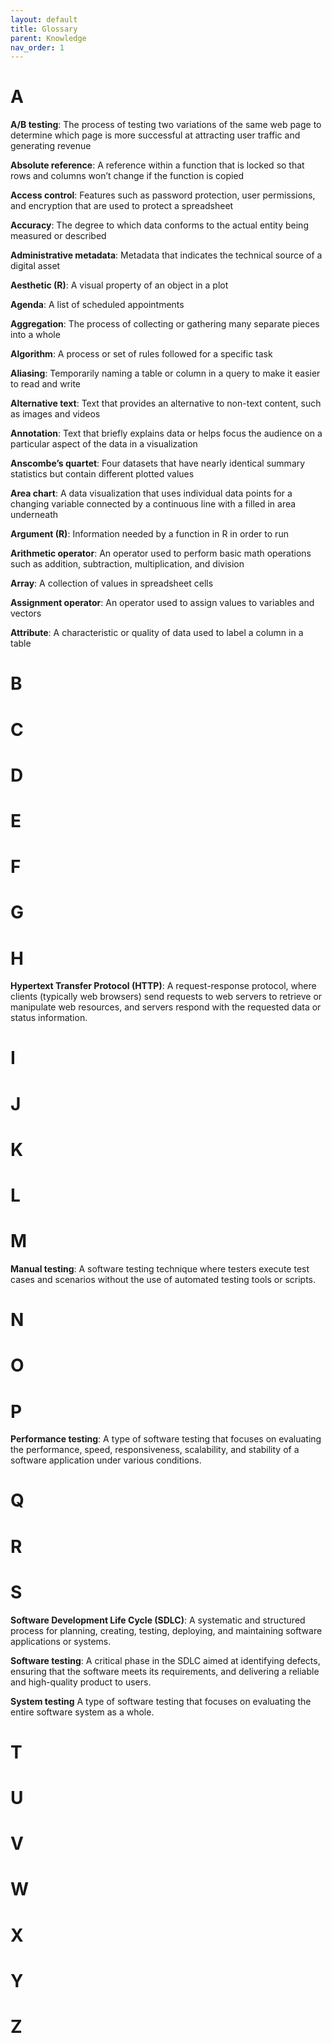 ```yaml
---
layout: default
title: Glossary
parent: Knowledge
nav_order: 1
---
```


# A

**A/B testing**: The process of testing two variations of the same web page to determine which page is more successful at attracting user traffic and generating revenue

**Absolute reference**: A reference within a function that is locked so that rows and columns won’t change if the function is copied

**Access control**: Features such as password protection, user permissions, and encryption that are used to protect a spreadsheet

**Accuracy**: The degree to which data conforms to the actual entity being measured or described

**Administrative metadata**: Metadata that indicates the technical source of a digital asset

**Aesthetic (R)**: A visual property of an object in a plot

**Agenda**: A list of scheduled appointments

**Aggregation**: The process of collecting or gathering many separate pieces into a whole

**Algorithm**: A process or set of rules followed for a specific task

**Aliasing**: Temporarily naming a table or column in a query to make it easier to read and write

**Alternative text**: Text that provides an alternative to non-text content, such as images and videos

**Annotation**: Text that briefly explains data or helps focus the audience on a particular aspect of the data in a visualization

**Anscombe’s quartet**: Four datasets that have nearly identical summary statistics but contain different plotted values

**Area chart**: A data visualization that uses individual data points for a changing variable connected by a continuous line with a filled in area underneath

**Argument (R)**: Information needed by a function in R in order to run

**Arithmetic operator**: An operator used to perform basic math operations such as addition, subtraction, multiplication, and division

**Array**: A collection of values in spreadsheet cells

**Assignment operator**: An operator used to assign values to variables and vectors

**Attribute**: A characteristic or quality of data used to label a column in a table

# B

# C

# D

# E

# F

# G

# H

**Hypertext Transfer Protocol (HTTP)**: A request-response protocol, where clients (typically web browsers) send requests to web servers to retrieve or manipulate web resources, and servers respond with the requested data or status information.

# I

# J

# K

# L

# M

**Manual testing**: A software testing technique where testers execute test cases and scenarios without the use of automated testing tools or scripts.

# N

# O

# P

**Performance testing**: A type of software testing that focuses on evaluating the performance, speed, responsiveness, scalability, and stability of a software application under various conditions.

# Q

# R

# S

**Software Development Life Cycle (SDLC)**: A systematic and structured process for planning, creating, testing, deploying, and maintaining software applications or systems.

**Software testing**: A critical phase in the SDLC aimed at identifying defects, ensuring that the software meets its requirements, and delivering a reliable and high-quality product to users.

**System testing** A type of software testing that focuses on evaluating the entire software system as a whole.

# T

# U

# V

# W

# X

# Y

# Z